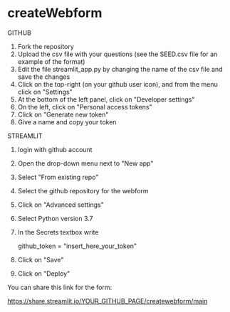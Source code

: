 # createWebform

GITHUB

1) Fork the repository
2) Upload the csv file with your questions (see the SEED.csv file for an example of the format)
3) Edit the file streamlit_app.py by changing the name of the csv file and save the changes
4) Click on the top-right (on your github user icon), and from the menu click on "Settings"
5) At the bottom of the left panel, click on "Developer settings"
6) On the left, click on "Personal access tokens"
7) Click on "Generate new token"
8) Give a name and copy your token


STREAMLIT

1) login with github account
2) Open the drop-down menu next to "New app"
3) Select "From existing repo"
4) Select the github repository for the webform
5) Click on "Advanced settings"
6) Select Python version 3.7
7) In the Secrets textbox write
   
   github_token = "insert_here_your_token"

8) Click on "Save"
9) Click on "Deploy"


You can share this link for the form:

https://share.streamlit.io/YOUR_GITHUB_PAGE/createwebform/main

